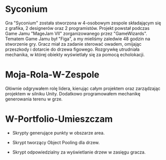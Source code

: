 # Syconium

Gra "Syconium" została stworzona w 4-osobowym zespole składającym się z grafika, 2 designerów oraz 2 programistów. Projekt powstał podczas Game Jamu "MageJam VII" zorganizowanego przez "GameWizards". Tematem Game Jamu był "Figa", a my mieliśmy zaledwie 48 godzin na stworzenie gry. Gracz miał za zadanie sterować owadem, omijając przeszkody i dotarcie do drzewa figowego. Rozgrywkę utrudniała mechanika, w której obiekty wyświetlały się za pomocą echolokacji.

# Moja-Rola-W-Zespole

Głównie odgrywałem rolę lidera, kierując całym projektem oraz zarządzając projektem w silniku Unity. Dodatkowo programowałem mechanikę generowania terenu w grze.

# W-Portfolio-Umieszczam

- Skrypty generujące punkty w obszarze area.

- Skrypt tworzący Object Pooling dla drzew.

- Skrypt odpowiedzialny za wyświetlanie drzew w zasięgu gracza.

